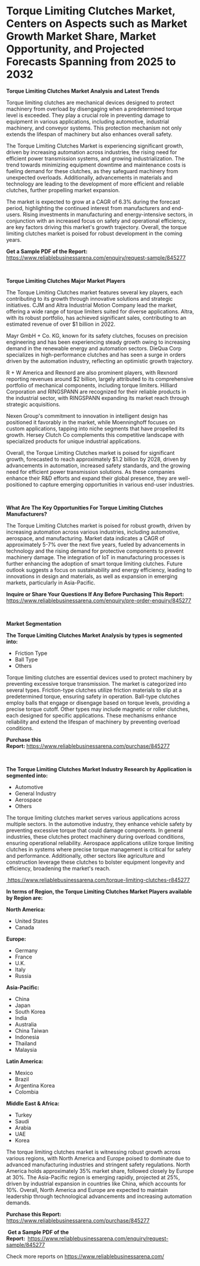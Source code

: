 <p><h1>Torque Limiting Clutches Market, Centers on Aspects such as Market Growth Market Share, Market Opportunity, and Projected Forecasts Spanning from 2025 to 2032</h1></p><p><strong>Torque Limiting Clutches Market Analysis and Latest Trends</strong></p>
<p><p>Torque limiting clutches are mechanical devices designed to protect machinery from overload by disengaging when a predetermined torque level is exceeded. They play a crucial role in preventing damage to equipment in various applications, including automotive, industrial machinery, and conveyor systems. This protection mechanism not only extends the lifespan of machinery but also enhances overall safety.</p><p>The Torque Limiting Clutches Market is experiencing significant growth, driven by increasing automation across industries, the rising need for efficient power transmission systems, and growing industrialization. The trend towards minimizing equipment downtime and maintenance costs is fueling demand for these clutches, as they safeguard machinery from unexpected overloads. Additionally, advancements in materials and technology are leading to the development of more efficient and reliable clutches, further propelling market expansion.</p><p>The market is expected to grow at a CAGR of 6.3% during the forecast period, highlighting the continued interest from manufacturers and end-users. Rising investments in manufacturing and energy-intensive sectors, in conjunction with an increased focus on safety and operational efficiency, are key factors driving this market's growth trajectory. Overall, the torque limiting clutches market is poised for robust development in the coming years.</p></p>
<p><strong>Get a Sample PDF of the Report:&nbsp;</strong> <a href="https://www.reliablebusinessarena.com/enquiry/request-sample/845277?utm_campaign=3013&utm_medium=2&utm_source=Github&utm_content=ia&utm_term=08042025&utm_id=torque-limiting-clutches">https://www.reliablebusinessarena.com/enquiry/request-sample/845277</a></p>
<p>&nbsp;</p>
<p><strong>Torque Limiting Clutches Major Market Players</strong></p>
<p><p>The Torque Limiting Clutches market features several key players, each contributing to its growth through innovative solutions and strategic initiatives. CJM and Altra Industrial Motion Company lead the market, offering a wide range of torque limiters suited for diverse applications. Altra, with its robust portfolio, has achieved significant sales, contributing to an estimated revenue of over $1 billion in 2022.</p><p>Mayr GmbH + Co. KG, known for its safety clutches, focuses on precision engineering and has been experiencing steady growth owing to increasing demand in the renewable energy and automation sectors. DieQua Corp specializes in high-performance clutches and has seen a surge in orders driven by the automation industry, reflecting an optimistic growth trajectory.</p><p>R + W America and Rexnord are also prominent players, with Rexnord reporting revenues around $2 billion, largely attributed to its comprehensive portfolio of mechanical components, including torque limiters. Hilliard Corporation and RINGSPANN are recognized for their reliable products in the industrial sector, with RINGSPANN expanding its market reach through strategic acquisitions.</p><p>Nexen Group's commitment to innovation in intelligent design has positioned it favorably in the market, while Moenninghoff focuses on custom applications, tapping into niche segments that have propelled its growth. Hersey Clutch Co complements this competitive landscape with specialized products for unique industrial applications.</p><p>Overall, the Torque Limiting Clutches market is poised for significant growth, forecasted to reach approximately $1.2 billion by 2028, driven by advancements in automation, increased safety standards, and the growing need for efficient power transmission solutions. As these companies enhance their R&D efforts and expand their global presence, they are well-positioned to capture emerging opportunities in various end-user industries.</p></p>
<p>&nbsp;</p>
<p><strong>What Are The Key Opportunities For Torque Limiting Clutches Manufacturers?</strong></p>
<p><p>The Torque Limiting Clutches market is poised for robust growth, driven by increasing automation across various industries, including automotive, aerospace, and manufacturing. Market data indicates a CAGR of approximately 5-7% over the next five years, fueled by advancements in technology and the rising demand for protective components to prevent machinery damage. The integration of IoT in manufacturing processes is further enhancing the adoption of smart torque limiting clutches. Future outlook suggests a focus on sustainability and energy efficiency, leading to innovations in design and materials, as well as expansion in emerging markets, particularly in Asia-Pacific.</p></p>
<p><strong>Inquire or Share Your Questions If Any Before Purchasing This Report:</strong> <a href="https://www.reliablebusinessarena.com/enquiry/pre-order-enquiry/845277?utm_campaign=3013&utm_medium=2&utm_source=Github&utm_content=ia&utm_term=08042025&utm_id=torque-limiting-clutches">https://www.reliablebusinessarena.com/enquiry/pre-order-enquiry/845277</a></p>
<p>&nbsp;</p>
<p><strong>Market Segmentation</strong></p>
<p><strong>The Torque Limiting Clutches Market Analysis by types is segmented into:</strong></p>
<p><ul><li>Friction Type</li><li>Ball Type</li><li>Others</li></ul></p>
<p><p>Torque limiting clutches are essential devices used to protect machinery by preventing excessive torque transmission. The market is categorized into several types. Friction-type clutches utilize friction materials to slip at a predetermined torque, ensuring safety in operation. Ball-type clutches employ balls that engage or disengage based on torque levels, providing a precise torque cutoff. Other types may include magnetic or roller clutches, each designed for specific applications. These mechanisms enhance reliability and extend the lifespan of machinery by preventing overload conditions.</p></p>
<p><strong>Purchase this Report:&nbsp;</strong><a href="https://www.reliablebusinessarena.com/purchase/845277?utm_campaign=3013&utm_medium=2&utm_source=Github&utm_content=ia&utm_term=08042025&utm_id=torque-limiting-clutches">https://www.reliablebusinessarena.com/purchase/845277</a></p>
<p>&nbsp;</p>
<p><strong>The Torque Limiting Clutches Market Industry Research by Application is segmented into:</strong></p>
<p><ul><li>Automotive</li><li>General Industry</li><li>Aerospace</li><li>Others</li></ul></p>
<p><p>The torque limiting clutches market serves various applications across multiple sectors. In the automotive industry, they enhance vehicle safety by preventing excessive torque that could damage components. In general industries, these clutches protect machinery during overload conditions, ensuring operational reliability. Aerospace applications utilize torque limiting clutches in systems where precise torque management is critical for safety and performance. Additionally, other sectors like agriculture and construction leverage these clutches to bolster equipment longevity and efficiency, broadening the market's reach.</p></p>
<p><a href="https://www.reliablebusinessarena.com/torque-limiting-clutches-r845277?utm_campaign=3013&utm_medium=2&utm_source=Github&utm_content=ia&utm_term=08042025&utm_id=torque-limiting-clutches">&nbsp;https://www.reliablebusinessarena.com/torque-limiting-clutches-r845277</a></p>
<p><strong>In terms of Region, the Torque Limiting Clutches Market Players available by Region are:</strong></p>
<p>
    <p> <strong> North America: </strong>
        <ul>
            <li>United States</li>
            <li>Canada</li>
        </ul>
        </p> 
    <p> <strong> Europe: </strong>
        <ul>
            <li>Germany</li>
            <li>France</li>
            <li>U.K.</li>
            <li>Italy</li>
            <li>Russia</li>
        </ul>
        </p> 
    <p> <strong> Asia-Pacific: </strong>
        <ul>
            <li>China</li>
            <li>Japan</li>
            <li>South Korea</li>
            <li>India</li>
            <li>Australia</li>
            <li>China Taiwan</li>
            <li>Indonesia</li>
            <li>Thailand</li>
            <li>Malaysia</li>
        </ul>
        </p> 
    <p> <strong> Latin America: </strong>
        <ul>
            <li>Mexico</li>
            <li>Brazil</li>
            <li>Argentina Korea</li>
            <li>Colombia</li>
        </ul>
        </p> 
    <p> <strong> Middle East & Africa: </strong>
        <ul>
            <li>Turkey</li>
            <li>Saudi</li>
            <li>Arabia</li>
            <li>UAE</li>
            <li>Korea</li>
        </ul>
    </p>
    </p>
<p><p>The torque limiting clutches market is witnessing robust growth across various regions, with North America and Europe poised to dominate due to advanced manufacturing industries and stringent safety regulations. North America holds approximately 35% market share, followed closely by Europe at 30%. The Asia-Pacific region is emerging rapidly, projected at 25%, driven by industrial expansion in countries like China, which accounts for 10%. Overall, North America and Europe are expected to maintain leadership through technological advancements and increasing automation demands.</p></p>
<p><strong>Purchase this Report: </strong><a href="https://www.reliablebusinessarena.com/purchase/845277?utm_campaign=3013&utm_medium=2&utm_source=Github&utm_content=ia&utm_term=08042025&utm_id=torque-limiting-clutches">https://www.reliablebusinessarena.com/purchase/845277</a></p>
<p>&nbsp;<strong>Get a Sample PDF of the Report:&nbsp;&nbsp;</strong><a href="https://www.reliablebusinessarena.com/enquiry/request-sample/845277?utm_campaign=3013&utm_medium=2&utm_source=Github&utm_content=ia&utm_term=08042025&utm_id=torque-limiting-clutches">https://www.reliablebusinessarena.com/enquiry/request-sample/845277</a></p>
<p><strong></strong></p>
<p>Check more reports on <a href="https://www.reliablebusinessarena.com/?utm_campaign=3013&utm_medium=2&utm_source=Github&utm_content=ia&utm_term=08042025&utm_id=torque-limiting-clutches">https://www.reliablebusinessarena.com/</a></p>